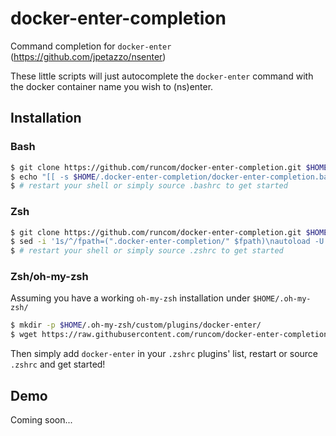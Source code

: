 # docker-enter-completion

Command completion for `docker-enter` (https://github.com/jpetazzo/nsenter)

These little scripts will just autocomplete the `docker-enter` command with the docker container name you wish to (ns)enter.

## Installation

### Bash

```bash
$ git clone https://github.com/runcom/docker-enter-completion.git $HOME/.docker-enter-completion
$ echo "[[ -s $HOME/.docker-enter-completion/docker-enter-completion.bash  ]] && source $HOME/.docker-enter-completion/docker-enter-completion.bash" >> $HOME/.bashrc # or equivalent bash rc script
$ # restart your shell or simply source .bashrc to get started
```

### Zsh

```zsh
$ git clone https://github.com/runcom/docker-enter-completion.git $HOME/.docker-enter-completion
$ sed -i '1s/^/fpath=(".docker-enter-completion/" $fpath)\nautoload -U compinit\ncompinit\n/' $HOME/.zshrc # or equivalent zsh rc script
$ # restart your shell or simply source .zshrc to get started
```

### Zsh/oh-my-zsh

Assuming you have a working `oh-my-zsh` installation under `$HOME/.oh-my-zsh/`

```zsh
$ mkdir -p $HOME/.oh-my-zsh/custom/plugins/docker-enter/
$ wget https://raw.githubusercontent.com/runcom/docker-enter-completion/master/oh-my-zsh/custom/plugins/docker-enter/docker-enter.plugin.zsh $HOME/.oh-my-zsh/custom/plugins/docker-enter/docker-enter-plugin.zsh
```

Then simply add `docker-enter` in your `.zshrc` plugins' list, restart or source `.zshrc` and get started!

## Demo

Coming soon...
